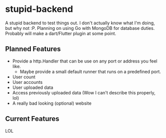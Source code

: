 # stupid-backend

A stupid backend to test things out. I don't actually know what I'm doing, but why not :P. Planning on using Go with MongoDB for database duties. Probably will make a dart/Flutter plugin at some point.

## Planned Features

* Provide a http.Handler that can be use on any port or address you feel like.
  * Maybe provide a small default runner that runs on a predefined port.
* User count
* User accounts
* User uploaded data
* Access previously uploaded data (Wow I can't describe this properly, lol)
* A really bad looking (optional) website

## Current Features

LOL
